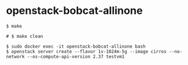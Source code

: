 # openstack-bobcat-allinone

```
$ make

# $ make clean
```

```
$ sudo docker exec -it openstack-bobcat-allinone bash
$ openstack server create --flavor 1v-1024m-5g --image cirros --no-network --os-compute-api-version 2.37 testvm1
```
